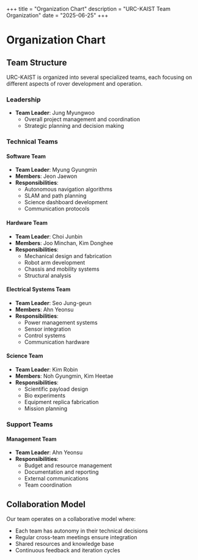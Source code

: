 +++
title = "Organization Chart"
description = "URC-KAIST Team Organization"
date = "2025-06-25"
+++

# Organization Chart

## Team Structure

URC-KAIST is organized into several specialized teams, each focusing on different aspects of rover development and operation.

### Leadership
- **Team Leader**: Jung Myungwoo
  - Overall project management and coordination
  - Strategic planning and decision making

### Technical Teams

#### Software Team
- **Team Leader**: Myung Gyungmin
- **Members**: Jeon Jaewon
- **Responsibilities**:
  - Autonomous navigation algorithms
  - SLAM and path planning
  - Science dashboard development
  - Communication protocols

#### Hardware Team
- **Team Leader**: Choi Junbin
- **Members**: Joo Minchan, Kim Donghee
- **Responsibilities**:
  - Mechanical design and fabrication
  - Robot arm development
  - Chassis and mobility systems
  - Structural analysis

#### Electrical Systems Team
- **Team Leader**: Seo Jung-geun
- **Members**: Ahn Yeonsu
- **Responsibilities**:
  - Power management systems
  - Sensor integration
  - Control systems
  - Communication hardware

#### Science Team
- **Team Leader**: Kim Robin
- **Members**: Noh Gyungmin, Kim Heetae
- **Responsibilities**:
  - Scientific payload design
  - Bio experiments
  - Equipment replica fabrication
  - Mission planning

### Support Teams

#### Management Team
- **Team Leader**: Ahn Yeonsu
- **Responsibilities**:
  - Budget and resource management
  - Documentation and reporting
  - External communications
  - Team coordination

## Collaboration Model

Our team operates on a collaborative model where:
- Each team has autonomy in their technical decisions
- Regular cross-team meetings ensure integration
- Shared resources and knowledge base
- Continuous feedback and iteration cycles
